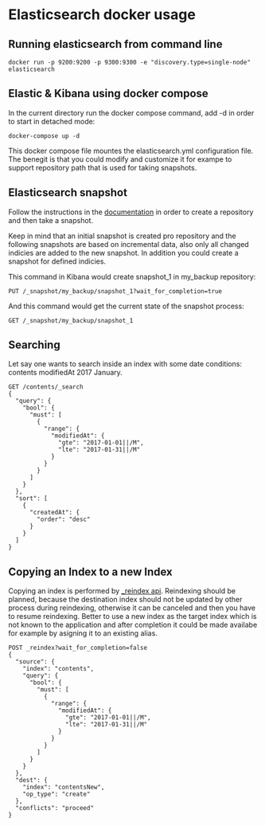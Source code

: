 
# Elasticsearch docker usage

## Running elasticsearch from command line

```
docker run -p 9200:9200 -p 9300:9300 -e "discovery.type=single-node" elasticsearch
```

## Elastic & Kibana using docker compose

In the current directory run the docker compose command, add -d in order to start in detached mode:

```
docker-compose up -d
```

This docker compose file mountes the elasticsearch.yml configuration file. The benegit is that you could modify and customize it for exampe to support repository path that is used for taking snapshots.

## Elasticsearch snapshot

Follow the instructions in the [documentation](https://www.elastic.co/guide/en/elasticsearch/reference/current/modules-snapshots.html) in order to create a repository and then take a snapshot.

Keep in mind that an initial snapshot is created pro repository and the following snapshots are based on incremental data, also only all changed indicies are added to the new snapshot. In addition you could create a snapshot for defined indicies.

This command in Kibana would create snapshot_1 in my_backup repository:

```
PUT /_snapshot/my_backup/snapshot_1?wait_for_completion=true
```

And this command would get the current state of the snapshot process:

```
GET /_snapshot/my_backup/snapshot_1
```

## Searching

Let say one wants to search inside an index with some date conditions: contents modifiedAt 2017 January.

```
GET /contents/_search
{
  "query": {
    "bool": {
      "must": [
        {
          "range": {
            "modifiedAt": {
              "gte": "2017-01-01||/M",
              "lte": "2017-01-31||/M"
            }
          }
        }
      ]
    }
  },
  "sort": [
    {
      "createdAt": {
        "order": "desc"
      }
    }
  ]
}
```

## Copying an Index to a new Index

Copying an index is performed by [_reindex api](https://www.elastic.co/guide/en/elasticsearch/reference/current/docs-reindex.html).
Reindexing should be planned, because the destination index should not be updated by other process during reindexing, otherwise it can be canceled and then you have to resume reindexing.
Better to use a new index as the target index which is not known to the application and after completion it could be made availabe for example by asigning it to an existing alias.

```
POST _reindex?wait_for_completion=false
{
  "source": {
    "index": "contents",
    "query": {
      "bool": {
        "must": [
          {
            "range": {
              "modifiedAt": {
                "gte": "2017-01-01||/M",
                "lte": "2017-01-31||/M"
              }
            }
          }
        ]
      }
    }
  },
  "dest": {
    "index": "contentsNew",
    "op_type": "create"
  },
  "conflicts": "proceed"
}
```
